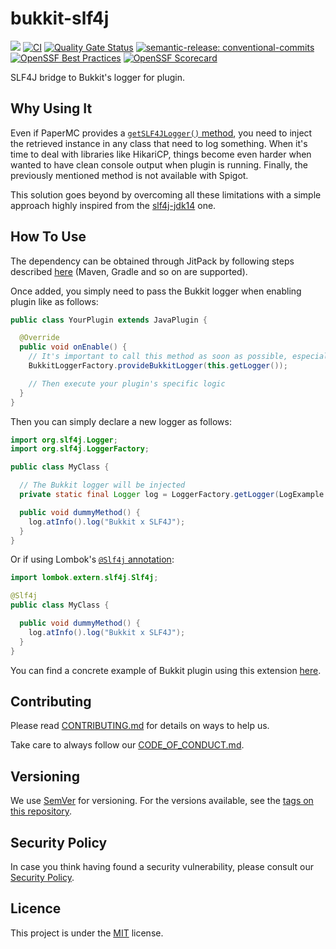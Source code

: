 # bukkit-slf4j

[![](https://jitpack.io/v/Djaytan/bukkit-slf4j.svg)](https://jitpack.io/#Djaytan/bukkit-slf4j)
[![CI](https://github.com/Djaytan/bukkit-slf4j/actions/workflows/ci.yml/badge.svg?branch=main)](https://github.com/Djaytan/bukkit-slf4j/actions/workflows/ci.yml)
[![Quality Gate Status](https://sonarcloud.io/api/project_badges/measure?project=Djaytan_bukkit-slf4j&metric=alert_status)](https://sonarcloud.io/summary/new_code?id=Djaytan_bukkit-slf4j)
[![semantic-release: conventional-commits](https://img.shields.io/badge/semantic--release-conventional--commits-e10079?logo=semantic-release)](https://github.com/semantic-release/semantic-release)
[![OpenSSF Best Practices](https://www.bestpractices.dev/projects/8432/badge)](https://www.bestpractices.dev/projects/8432)
[![OpenSSF Scorecard](https://api.securityscorecards.dev/projects/github.com/Djaytan/bukkit-slf4j/badge)](https://securityscorecards.dev/viewer/?uri=github.com/Djaytan/bukkit-slf4j)

SLF4J bridge to Bukkit's logger for plugin.

## Why Using It

Even if PaperMC provides
a [`getSLF4JLogger()` method](https://jd.papermc.io/paper/1.18/org/bukkit/plugin/Plugin.html#getSLF4JLogger()),
you need to inject the retrieved instance in any class that need to log something. When it's time to
deal with libraries like HikariCP, things become even harder when wanted to have clean console
output when plugin is running. Finally, the previously mentioned method is not available with
Spigot.

This solution goes beyond by overcoming all these limitations with a simple approach highly inspired
from the [slf4j-jdk14](https://github.com/qos-ch/slf4j/tree/master/slf4j-jdk14) one.

## How To Use

The dependency can be obtained through JitPack by following steps
described [here](https://jitpack.io/#Djaytan/bukkit-slf4j/) (Maven, Gradle and so on are supported).

Once added, you simply need to pass the Bukkit logger when enabling plugin like as follows:

```java
public class YourPlugin extends JavaPlugin {

  @Override
  public void onEnable() {
    // It's important to call this method as soon as possible, especially before loading any class
    BukkitLoggerFactory.provideBukkitLogger(this.getLogger());

    // Then execute your plugin's specific logic
  }
}
```

Then you can simply declare a new logger as follows:

```java
import org.slf4j.Logger;
import org.slf4j.LoggerFactory;

public class MyClass {

  // The Bukkit logger will be injected
  private static final Logger log = LoggerFactory.getLogger(LogExample.class);

  public void dummyMethod() {
    log.atInfo().log("Bukkit x SLF4J");
  }
}
```

Or if using Lombok's [`@Slf4j` annotation](https://projectlombok.org/features/log):

```java
import lombok.extern.slf4j.Slf4j;

@Slf4j
public class MyClass {

  public void dummyMethod() {
    log.atInfo().log("Bukkit x SLF4J");
  }
}
```

You can find a concrete example of Bukkit plugin using this
extension [here](https://github.com/Djaytan/mc-jobs-reborn-patch-place-break).

## Contributing

Please read [CONTRIBUTING.md](CONTRIBUTING.md) for details on ways to help us.

Take care to always follow our [CODE_OF_CONDUCT.md](CODE_OF_CONDUCT.md).

## Versioning

We use [SemVer](http://semver.org/) for versioning. For the versions available, see the
[tags on this repository](https://github.com/Djaytan/bukkit-slf4j/tags).

## Security Policy

In case you think having found a security vulnerability, please consult
our [Security Policy](docs/SECURITY.md).

## Licence

This project is under the [MIT](https://opensource.org/licenses/MIT) license.
